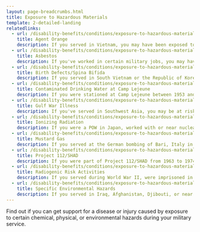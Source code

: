 ```yaml
---
layout: page-breadcrumbs.html
title: Exposure to Hazardous Materials
template: 2-detailed-landing
relatedlinks:
  - url: /disability-benefits/conditions/exposure-to-hazardous-materials/agent-orange/
    title: Agent Orange
    description: If you served in Vietnam, you may have been exposed to Agent Orange and other toxic chemicals used to clear plants and trees during the Vietnam War.
  - url: /disability-benefits/conditions/exposure-to-hazardous-materials/asbestos/
    title: Asbestos
    description: If you've worked in certain military jobs, you may have been exposed to asbestos, a fiber once used in many products that is now known to be toxic.
  - url: /disability-benefits/conditions/exposure-to-hazardous-materials/birth-defects/
    title: Birth Defects/Spina Bifida
    description: If you served in South Vietnam or the Republic of Korea during certain time periods, your children may have suffered from birth defects, including spina bifida.
  - url: /disability-benefits/conditions/exposure-to-hazardous-materials/contaminated-drinking-water-at-camp-lejeune/
    title: Contaminated Drinking Water at Camp Lejeune
    description: If you were stationed at Camp Lejeune between 1953 and 1988, you should know about health risks linked to the camp's water during that time.
  - url: /disability-benefits/conditions/exposure-to-hazardous-materials/gulf-war-illness/
    title: Gulf War Illness
    description: If you've served in Southwest Asia, you may be at risk of certain illnesses, disorders, and conditions linked to that region.
  - url: /disability-benefits/conditions/exposure-to-hazardous-materials/ionizing-radiation/
    title: Ionizing Radiation
    description: If you were a POW in Japan, worked with or near nuclear testing, worked with X-rays or at a nuclear reactor, or worked in certain other jobs, you may have been exposed to ionizing radiation.
  - url: /disability-benefits/conditions/exposure-to-hazardous-materials/mustard-gas/
    title: Mustard Gas
    description: If you served at the German bombing of Bari, Italy in World War II or worked in certain other conditions, you may have been exposed to mustard gas.
  - url: /disability-benefits/conditions/exposure-to-hazardous-materials/project112-SHAD/
    title: Project 112/SHAD
    description: If you were part of Project 112/SHAD from 1963 to 1974, you may have been exposed to chemical testing.
  - url: /disability-benefits/conditions/exposure-to-hazardous-materials/radiogenic-risk-activities/
    title: Radiogenic Risk Activities
    description: If you served during World War II, were imprisoned in Japan, worked with or near nuclear testing, or served at a gaseous diffusion plant or in certain other jobs, you may have been exposed to radiation.
  - url: /disability-benefits/conditions/exposure-to-hazardous-materials/specific-environmental-hazards/
    title: Specific Environmental Hazards
    description: If you served in Iraq, Afghanistan, Djibouti, or near Atsugi, Japan, you may have been exposed to dangerous particles or pollutants.
---
```


Find out if you can get support for a disease or injury caused by exposure to certain chemical, physical, or environmental hazards during your military service.
